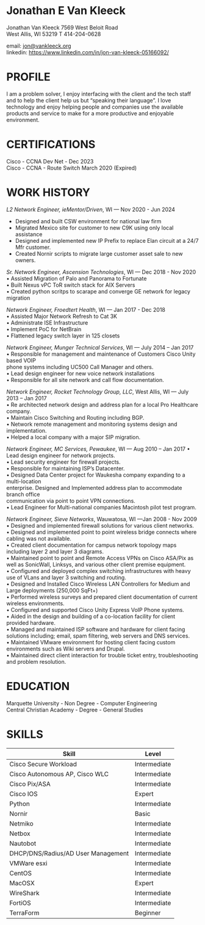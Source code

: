# Jonathan E Van Kleeck #
Jonathan Van Kleeck 
7569 West Beloit Road  
West Allis, WI  53219 
T 414-204-0628 
 
email: jon@vankleeck.org   
linkedin: https://www.linkedin.com/in/jon-van-kleeck-05166092/
 
 
# PROFILE 
I am a problem solver, I enjoy interfacing with the client and the tech staff and to help the 
client help us but “speaking their language”. I love technology and enjoy helping people 
and companies use the available products and service to make for a more productive and 
enjoyable environment. 

# CERTIFICATIONS 
Cisco - CCNA Dev Net - Dec 2023  
Cisco - CCNA - Route Switch March 2020 (Expired)​  
 
# WORK HISTORY #

*L2 Network Engineer, ieMentor/Driven*, WI — Nov  2020 - Jun 2024   
  * Designed and built CSW environment for national law firm  
  * Migrated Mexico site for customer to new C9K using only local assistance  
  * Designed and implemented new IP Prefix to replace Elan circuit at a 24/7 Mfr customer.  
  * Created Nornir scripts to migrate large customer asset sale to new owners.  

*Sr. Network Engineer, Ascension Technologies*, WI — Dec  2018 - Nov  2020  
• Assisted Migration of Palo and Panorama to Fortunate  
• Built Nexus vPC ToR switch stack for AIX Servers  
• Created python scritps to scarape and converge GE network for legacy migration  

*Network Engineer, Froedtert Health*, WI — Jan  2017 - Dec 2018  
• Assisted Major Network Refresh to Cat 3K  
• Administrate ISE Infrastructure  
• Implement PoC for NetBrain  
• Flattened legacy switch layer in 125 closets  

*Network Engineer, Munger Technical Services*, WI — July 2014 – Jan 2017  
• Responsible for management and maintenance of Customers Cisco Unity based VOIP  
  phone systems including UC500 Call Manager and others.  
• Lead design engineer for new voice network installations  
• Responsible for all site network and call flow documentation.  

*Network Engineer, Rocket Technology Group, LLC*, West Allis, WI — July 2013 – Jan 2017  
• Re architected network design and address plan for a local Pro Healthcare company.​  
• Maintain Cisco Switching and Routing including BGP.​  
• Network remote management and monitoring systems design and implementation.​  
• Helped a local company with a major SIP migration.  

*Network Engineer, MC Services, Pewaukee*, WI — Aug 2010 – Jan 2017 
• Lead design engineer for network projects.  
• Lead security engineer for firewall projects.  
• Responsible for maintaining ISP’s Datacenter.  
• Designed Data Center project for Waukesha company expanding to a multi-location  
  enterprise. Designed and Implemented address plan to accommodate branch office  
  communication via point to point VPN connections.  
• Lead Engineer for Multi-national companies Macintosh pilot test program.  

*Network Engineer, Sieve Networks*, Wauwatosa, WI —Jan  2008 - Nov 2009 
• Designed and implemented firewall solutions for various client networks.  
• Designed and implemented point to point wireless bridge connects where cabling was 
not available.  
• Created client documentation for campus network topology maps including layer 2 and 
layer 3 diagrams.  
• Maintained point to point and Remote Access VPNs on Cisco ASA/Pix as well as 
SonicWall, Linksys, and various other client premise equipment.  
• Configured and deployed complex switching infrastructures with heavy use of VLans 
and layer 3 switching and routing.  
• Designed and Installed Cisco Wireless LAN Controllers for Medium and Large 
deployments (250,000 SqFt+)  
• Performed wireless surveys and prepared client documentation of current wireless 
environments.  
• Configured and supported Cisco Unity Express VoIP Phone systems.  
• Aided in the design and building of a co-location facility for client provided hardware.   
• Managed and maintained ISP software and hardware for client facing solutions 
including; email, spam filtering, web servers and DNS services.  
• Maintained VMware environment for hosting client facing custom environments such as 
Wiki servers and Drupal.  
• Maintained direct client interaction for trouble ticket entry, troubleshooting and 
problem resolution.  
 
# EDUCATION 
Marquette University - Non Degree - Computer Engineering  
​Central Christian Academy - Degree - General Studies  

# SKILLS 
| Skill | Level |
| --------------------------------- | --------------- |
| Cisco Secure Workload | Intermediate |
| Cisco Autonomous AP, Cisco WLC | Intermediate |
| Cisco Pix/ASA | Intermediate |
| Cisco IOS | Expert |
| Python | Intermediate |
| Nornir | Basic |
| Netmiko | Intermediate |
| Netbox | Intermediate |
| Nautobot | Intermediate |
| DHCP/DNS/Radius/AD User Management | Intermediate |
| VMWare esxi | Intermediate |
| CentOS | Intermediate |
| MacOSX | Expert | 
| WireShark | Intermediate| 
| FortiOS​ | Intermediate |  
| TerraForm | Beginner |
